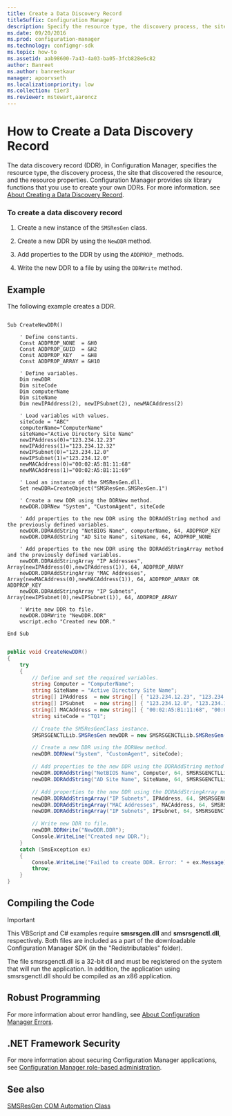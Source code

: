 ```yaml
---
title: Create a Data Discovery Record
titleSuffix: Configuration Manager
description: Specify the resource type, the discovery process, the site that discovered the resource, and the resource properties.
ms.date: 09/20/2016
ms.prod: configuration-manager
ms.technology: configmgr-sdk
ms.topic: how-to
ms.assetid: aab98600-7a43-4a03-ba05-3fcb828e6c82
author: Banreet
ms.author: banreetkaur
manager: apoorvseth
ms.localizationpriority: low
ms.collection: tier3
ms.reviewer: mstewart,aaroncz 
---
```

# How to Create a Data Discovery Record
The data discovery record (DDR), in Configuration Manager, specifies the resource type, the discovery process, the site that discovered the resource, and the resource properties. Configuration Manager provides six library functions that you use to create your own DDRs. For more information. see [About Creating a Data Discovery Record](../../../../develop/core/servers/configure/about-creating-a-data-discovery-record.md).  

### To create a data discovery record  

1.  Create a new instance of the `SMSResGen` class.  

2.  Create a new DDR by using the `NewDDR` method.  

3.  Add properties to the DDR by using the `ADDPROP_` methods.  

4.  Write the new DDR to a file by using the `DDRWrite` method.  

## Example  
 The following example creates a DDR.  

```vbs  

Sub CreateNewDDR()  

    ' Define constants.  
    Const ADDPROP_NONE  = &H0  
    Const ADDPROP_GUID  = &H2  
    Const ADDPROP_KEY   = &H8  
    Const ADDPROP_ARRAY = &H10  

    ' Define variables.  
    Dim newDDR  
    Dim siteCode  
    Dim computerName  
    Dim siteName  
    Dim newIPAddress(2), newIPSubnet(2), newMACAddress(2)  

    ' Load variables with values.  
    siteCode = "ABC"  
    computerName="ComputerName"  
    siteName="Active Directory Site Name"  
    newIPAddress(0)="123.234.12.23"  
    newIPAddress(1)="123.234.12.32"  
    newIPSubnet(0)="123.234.12.0"  
    newIPSubnet(1)="123.234.12.0"  
    newMACAddress(0)="00:02:A5:B1:11:68"  
    newMACAddress(1)="00:02:A5:B1:11:69"  

    ' Load an instance of the SMSResGen.dll.  
    Set newDDR=CreateObject("SMSResGen.SMSResGen.1")  

    ' Create a new DDR using the DDRNew method.  
    newDDR.DDRNew "System", "CustomAgent", siteCode  

    ' Add properties to the new DDR using the DDRAddString method and the previously defined variables.  
    newDDR.DDRAddString "NetBIOS Name", computerName, 64, ADDPROP_KEY  
    newDDR.DDRAddString "AD Site Name", siteName, 64, ADDPROP_NONE  

    ' Add properties to the new DDR using the DDRAddStringArray method and the previously defined variables.   
    newDDR.DDRAddStringArray "IP Addresses", Array(newIPAddress(0),newIPAddress(1)), 64, ADDPROP_ARRAY  
    newDDR.DDRAddStringArray "MAC Addresses", Array(newMACAddress(0),newMACAddress(1)), 64, ADDPROP_ARRAY OR ADDPROP_KEY  
    newDDR.DDRAddStringArray "IP Subnets", Array(newIPSubnet(0),newIPSubnet(1)), 64, ADDPROP_ARRAY  

    ' Write new DDR to file.  
    newDDR.DDRWrite "NewDDR.DDR"  
    wscript.echo "Created new DDR."  

End Sub  

```  

```c#  

public void CreateNewDDR()  
{  
    try  
    {            
        // Define and set the required variables.   
        string Computer = "ComputerName";  
        string SiteName = "Active Directory Site Name";  
        string[] IPAddress  = new string[] { "123.234.12.23", "123.234.12.32" };  
        string[] IPSubnet   = new string[] { "123.234.12.0", "123.234.12.0" };  
        string[] MACAddress = new string[] { "00:02:A5:B1:11:68", "00:02:A5:B1:11:68" };  
        string siteCode = "TQ1";  

        // Create the SMSResGenClass instance.  
        SMSRSGENCTLLib.SMSResGen newDDR = new SMSRSGENCTLLib.SMSResGen();  

        // Create a new DDR using the DDRNew method.  
        newDDR.DDRNew("System", "CustomAgent", siteCode);  

        // Add properties to the new DDR using the DDRAddString method and the previously defined variables.  
        newDDR.DDRAddString("NetBIOS Name", Computer, 64, SMSRSGENCTLLib.DDRPropertyFlagsEnum.ADDPROP_KEY);  
        newDDR.DDRAddString("AD Site Name", SiteName, 64, SMSRSGENCTLLib.DDRPropertyFlagsEnum.ADDPROP_NONE);  

        // Add properties to the new DDR using the DDRAddStringArray method and the previously defined variables.   
        newDDR.DDRAddStringArray("IP Subnets", IPAddress, 64, SMSRSGENCTLLib.DDRPropertyFlagsEnum.ADDPROP_ARRAY);  
        newDDR.DDRAddStringArray("MAC Addresses", MACAddress, 64, SMSRSGENCTLLib.DDRPropertyFlagsEnum.ADDPROP_ARRAY | SMSRSGENCTLLib.DDRPropertyFlagsEnum.ADDPROP_KEY);  
        newDDR.DDRAddStringArray("IP Subnets", IPSubnet, 64, SMSRSGENCTLLib.DDRPropertyFlagsEnum.ADDPROP_ARRAY);  

        // Write new DDR to file.  
        newDDR.DDRWrite("NewDDR.DDR");  
        Console.WriteLine("Created new DDR.");          
    }  
    catch (SmsException ex)  
    {  
        Console.WriteLine("Failed to create DDR. Error: " + ex.Message);  
        throw;  
    }  
}  

```  

## Compiling the Code  

> [!IMPORTANT]
>  This VBScript and C# examples require **smsrsgen.dll** and **smsrsgenctl.dll**, respectively. Both files are included as a part of the downloadable Configuration Manager SDK (in the "Redistributables" folder).  
>   
>  The file smsrsgenctl.dll is a 32-bit dll and must be registered on the system that will run the application. In addition, the application using smsrsgenctl.dll should be compiled as an x86 application.  

## Robust Programming  
 For more information about error handling, see [About Configuration Manager Errors](../../../../develop/core/understand/about-configuration-manager-errors.md).  

## .NET Framework Security  
 For more information about securing Configuration Manager applications, see [Configuration Manager role-based administration](../../../../develop/core/servers/configure/role-based-administration.md).  

## See also

[SMSResGen COM Automation Class](../../../../develop/reference/core/servers/configure/smsresgen-com-automation-class.md)
